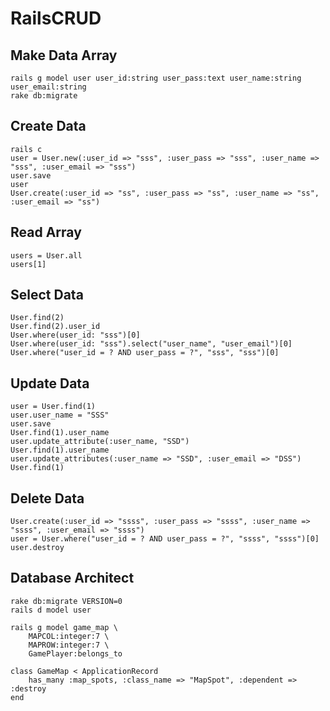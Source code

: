 RailsCRUD
=====================

Make Data Array
------------------------
```
rails g model user user_id:string user_pass:text user_name:string user_email:string
rake db:migrate
```

Create Data
------------------------
```
rails c
user = User.new(:user_id => "sss", :user_pass => "sss", :user_name => "sss", :user_email => "sss")
user.save
user
User.create(:user_id => "ss", :user_pass => "ss", :user_name => "ss", :user_email => "ss")
```

Read Array
------------------------
```
users = User.all
users[1]
```

Select Data
------------------------
```
User.find(2)
User.find(2).user_id
User.where(user_id: "sss")[0]
User.where(user_id: "sss").select("user_name", "user_email")[0]
User.where("user_id = ? AND user_pass = ?", "sss", "sss")[0]
```

Update Data
------------------------
```
user = User.find(1)
user.user_name = "SSS"
user.save
User.find(1).user_name
user.update_attribute(:user_name, "SSD")
User.find(1).user_name
user.update_attributes(:user_name => "SSD", :user_email => "DSS")
User.find(1)
```

Delete Data
------------------------
```
User.create(:user_id => "ssss", :user_pass => "ssss", :user_name => "ssss", :user_email => "ssss")
user = User.where("user_id = ? AND user_pass = ?", "ssss", "ssss")[0]
user.destroy
```

Database Architect
------------------------
```
rake db:migrate VERSION=0
rails d model user

rails g model game_map \
    MAPCOL:integer:7 \
    MAPROW:integer:7 \
    GamePlayer:belongs_to

class GameMap < ApplicationRecord
    has_many :map_spots, :class_name => "MapSpot", :dependent => :destroy
end
```
